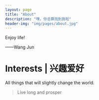 ```yaml
---
layout: page
title: "About"
description: "嘿，你总算找到我啦"
header-img: "img/pages/about.jpg"
---
```






Enjoy life!

——Wang Jun

# Interests | 兴趣爱好

All things that will slightly change the world.

> Live long and prosper


